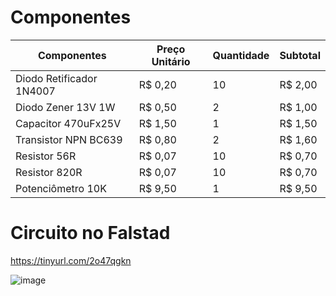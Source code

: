 # Componentes

| Componentes  | Preço Unitário |  Quantidade  |  Subtotal  |
| ------------- | ------------- | ------------  | --------- |
| Diodo Retificador 1N4007  | R$ 0,20  |  10  | R$ 2,00 |
| Diodo Zener 13V 1W  | R$ 0,50  |  2  | R$ 1,00 |
| Capacitor 470uFx25V | R$ 1,50 | 1 | R$ 1,50 |
| Transistor NPN BC639 | R$ 0,80 | 2 | R$ 1,60 |
| Resistor 56R | R$ 0,07 | 10 | R$ 0,70 |
| Resistor 820R | R$ 0,07 | 10 | R$ 0,70 |
| Potenciômetro 10K | R$ 9,50 | 1 | R$ 9,50 |

# Circuito no Falstad

https://tinyurl.com/2o47qgkn 

![image](https://github.com/LauraPaziniMedeiros/Fonte-de-Tensao-Ajustavel/assets/162479440/e3c570d7-45b3-474f-aecb-6aeab290da03)

